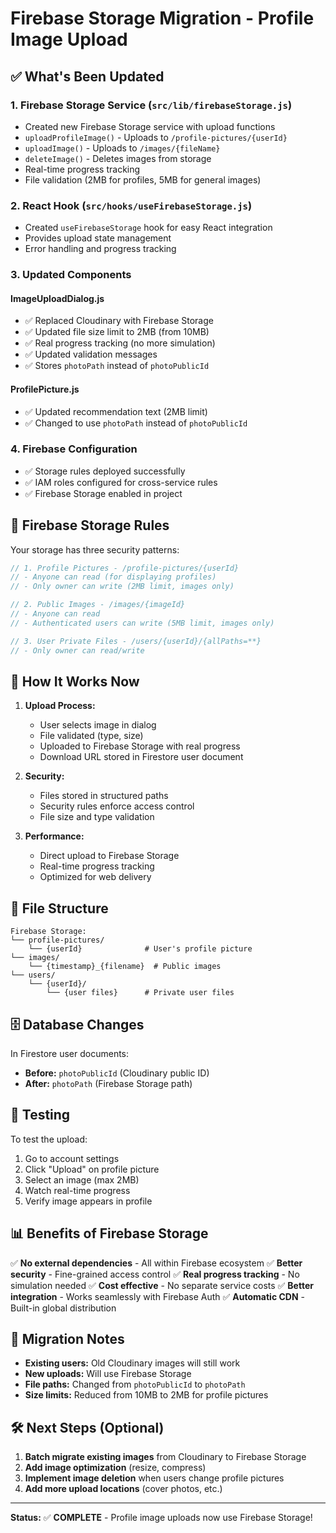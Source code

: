 # Firebase Storage Migration - Profile Image Upload

## ✅ What's Been Updated

### 1. **Firebase Storage Service** (`src/lib/firebaseStorage.js`)
- Created new Firebase Storage service with upload functions
- `uploadProfileImage()` - Uploads to `/profile-pictures/{userId}`
- `uploadImage()` - Uploads to `/images/{fileName}` 
- `deleteImage()` - Deletes images from storage
- Real-time progress tracking
- File validation (2MB for profiles, 5MB for general images)

### 2. **React Hook** (`src/hooks/useFirebaseStorage.js`)
- Created `useFirebaseStorage` hook for easy React integration
- Provides upload state management
- Error handling and progress tracking

### 3. **Updated Components**

#### **ImageUploadDialog.js**
- ✅ Replaced Cloudinary with Firebase Storage
- ✅ Updated file size limit to 2MB (from 10MB)
- ✅ Real progress tracking (no more simulation)
- ✅ Updated validation messages
- ✅ Stores `photoPath` instead of `photoPublicId`

#### **ProfilePicture.js**
- ✅ Updated recommendation text (2MB limit)
- ✅ Changed to use `photoPath` instead of `photoPublicId`

### 4. **Firebase Configuration**
- ✅ Storage rules deployed successfully
- ✅ IAM roles configured for cross-service rules
- ✅ Firebase Storage enabled in project

## 🔧 Firebase Storage Rules

Your storage has three security patterns:

```javascript
// 1. Profile Pictures - /profile-pictures/{userId}
// - Anyone can read (for displaying profiles)
// - Only owner can write (2MB limit, images only)

// 2. Public Images - /images/{imageId}  
// - Anyone can read
// - Authenticated users can write (5MB limit, images only)

// 3. User Private Files - /users/{userId}/{allPaths=**}
// - Only owner can read/write
```

## 🚀 How It Works Now

1. **Upload Process:**
   - User selects image in dialog
   - File validated (type, size)
   - Uploaded to Firebase Storage with real progress
   - Download URL stored in Firestore user document

2. **Security:**
   - Files stored in structured paths
   - Security rules enforce access control
   - File size and type validation

3. **Performance:**
   - Direct upload to Firebase Storage
   - Real-time progress tracking
   - Optimized for web delivery

## 📁 File Structure

```
Firebase Storage:
└── profile-pictures/
    └── {userId}              # User's profile picture
└── images/
    └── {timestamp}_{filename}  # Public images
└── users/
    └── {userId}/
        └── {user files}      # Private user files
```

## 🗄️ Database Changes

In Firestore user documents:
- **Before:** `photoPublicId` (Cloudinary public ID)
- **After:** `photoPath` (Firebase Storage path)

## 🧪 Testing

To test the upload:

1. Go to account settings
2. Click "Upload" on profile picture
3. Select an image (max 2MB)
4. Watch real-time progress
5. Verify image appears in profile

## 📊 Benefits of Firebase Storage

✅ **No external dependencies** - All within Firebase ecosystem
✅ **Better security** - Fine-grained access control 
✅ **Real progress tracking** - No simulation needed
✅ **Cost effective** - No separate service costs
✅ **Better integration** - Works seamlessly with Firebase Auth
✅ **Automatic CDN** - Built-in global distribution

## 🔄 Migration Notes

- **Existing users:** Old Cloudinary images will still work
- **New uploads:** Will use Firebase Storage
- **File paths:** Changed from `photoPublicId` to `photoPath`
- **Size limits:** Reduced from 10MB to 2MB for profile pictures

## 🛠️ Next Steps (Optional)

1. **Batch migrate existing images** from Cloudinary to Firebase Storage
2. **Add image optimization** (resize, compress)  
3. **Implement image deletion** when users change profile pictures
4. **Add more upload locations** (cover photos, etc.)

---

**Status:** ✅ **COMPLETE** - Profile image uploads now use Firebase Storage!